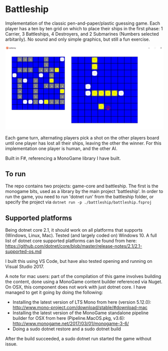 # Battleship

Implementation of the classic pen-and-paper/plastic guessing game. Each player has a ten by ten grid on which to place their ships in the first phase: 1 Carrier, 3 Battleships, 4 Destroyers, and 2 Submarines (Numbers selected arbitarily). No sound and only simple graphics, but still a fun exercise.

![screenshot](./screenshot.png)

Each game turn, alternating players pick a shot on the other players board until one player has lost all their ships, leaving the other the winner. For this implementation one player is human, and the other AI.

Built in F#, referencing a MonoGame library I have built.

## To run

The repo contains two projects: game-core and battleship. The first is the monogame bits, used as a library by the main project 'battleship'. In order to run the game, you need to run 'dotnet run' from the battleship folder, or specify the project via `dotnet run -p ./battleship/battleship.fsproj`

## Supported platforms

Being dotnet core 2.1, it should work on all platforms that supports (Windows, Linux, Mac). Tested (and largely coded on) Windows 10. A full list of dotnet core supported platforms can be found from here: <https://github.com/dotnet/core/blob/master/release-notes/2.1/2.1-supported-os.md>

I built this using VS Code, but have also tested opening and running on Visual Studio 2017.

A note for mac users: part of the compilation of this game involves building the content, done using a MonoGame content builder referenced via Nuget. On OSX, this component does not work with just dotnet core. I have managed to get it going by doing the following:

- Installing the latest version of LTS Mono from here (version 5.12.0): <http://www.mono-project.com/download/stable/#download-mac>
- Installing the latest version of the MonoGame standalone pipeline builder for OSX from here (Pipeline.MacOS.pkg, v3.6): <http://www.monogame.net/2017/03/01/monogame-3-6/>
- Doing a sudo dotnet restore and a sudo dotnet build

After the build succeeded, a sudo dotnet run started the game without issue.